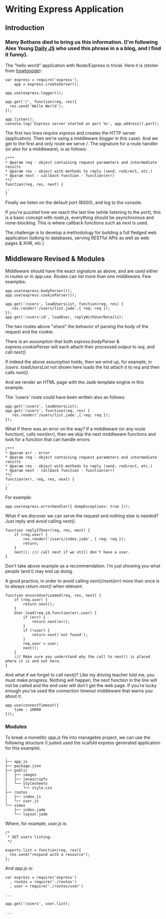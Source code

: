 Writing Express Application
===========================

Introduction
------------

### Many Bothans died to bring us this information. (I'm following Alex Young [Daily JS](http://dailyjs.com/) who used this phrase in a a blog, and I find it funny).

The "hello world" application with Node/Express is trivial.
Here it is (stolen from [howtonode](http://howtonode.org/getting-started-with-express)):

    var express = require('express'),
        app = express.createServer();

    app.use(express.logger());
  
    app.get('/', function(req, res){
      res.send('Hello World');
    });
  
    app.listen();
    console.log('Express server started on port %s', app.address().port);

The first two lines require *express* and creates the HTTP server (application).
Then we're using a middleware (logger in this case).
And we get to the first and only route we serve */*.
The signature for a route handler (or also for a middleware), is as follows:

    /***
    * @param req - object containing request parameters and intermediate results
    * @param res - object with methods to reply (send, redirect, etc.)
    * @param next - callback function - function(err)
    **/
    function(req, res, next) {
    ..
    }

Finally we listen on the default port (8000), and log to the console.

If you're puzzled how we reach the last line (while listening to the port), this is a basic concept with *node.js*,
everything should be asynchronous and none-blocking. This is where callback functions such as *next* is used.

The challenge is to develop a methodology for building a full fledged web application (talking to databases, serving RESTful APIs as well as web pages & XHR, etc.)

Middleware Revised & Modules
----------------------------

Middleware should have the exact signature as above, and are used either in routes or in *app.use*.
Routes can list more than one middleware. Few examples:

    app.use(express.bodyParser());
    app.use(express.cookieParser());
    
    app.get('/users', loadUsersList, function(req, res) {
       res.render('/users/list.jade',{ req: req });
    });
    app.get('/users:id', loadUser, replyWithUserDetails);

The two routes above "share" the behavior of parsing the body of the request and the cookie.

There is an assumption that both *express.bodyParser* & *express.cookieParser* will each attach their processed output to *req*, and call *next()*.

If indeed the above assumption holds, then we wind up, for example, in */users*. *loadUsersList* not shown here loads the list attach it to *req* and then calls *next()*.

And we render an HTML page with the Jade template engine in this example.

The '/users' route could have been written also as follows:

    app.get('/users', loadUsersList);
    app.get('/users', function(req, res) {
       res.render('/users/list.jade',{ req: req });
    });

What if there was an error on the way? If a middleware (or any route function), calls *next(err)*, then we skip the next middleware functions and look for a function that can handle errors:

    /***
    * @param err - error
    * @param req - object containing request parameters and intermediate results
    * @param res - object with methods to reply (send, redirect, etc.)
    * @param next - callback function - function(err)
    **/
    function(err, req, res, next) {
    ..
    }

For example:

    app.use(express.errorHandler({ dumpExceptions: true }));

What if we discover we can serve the request and nothing else is needed? Just reply and avoid calling *next()*.

    function replyIfUser(req, res, next) {
        if (req.user) {
            res.render('/users/index.jade', { req: req });
            return;
        }
        next(); /// call next if we still don't have a user.
    }

Don't take above example as a recommendation. I'm just showing you what people (and I) may end up doing.

A good practice, in order to avoid calling *next()/next(err)* more than once is to always *return next()* when relevant.

    function ensureUserLoaded(req, res, next) {
        if (req.user) {
            return next();
        }
        User.load(req.id,function(err,user) {
            if (err) {
                return next(err);
            }
            if (!user) {
                return next('not found');
            }
            req.user = user;
            next();
        }
        /// Make sure you understand why the call to next() is placed where it is and not here.
    }

And what if we forget to call *next()*? Like my driving teacher told me, you must make progress. Nothing will happen, the next function in the line will not be called and the end user will don't get the web page.
If you're lucky enough you've used the connection timeout middleware that warns you about it.

    app.use(connectTimeout({
        time : 10000
    }));

### Modules

To break a monelitic *app.js* file into manageble project, we can use the following structure (I justed used the scafold express generated application for this example).

    .
    ├── app.js
    ├── package.json
    ├── public
    │   ├── images
    │   ├── javascripts
    │   └── stylesheets
    │       └── style.css
    ├── routes
    │   ├── index.js
    │   └── user.js
    └── views
        ├── index.jade
        └── layout.jade

Where, for example, *user.js* is:

    /*
     * GET users listing.
     */

    exports.list = function(req, res){
      res.send("respond with a resource");
    };

And *app.js* is:

    var express = require('express')
      , routes = require('./routes')
      , user = require('./routes/user')
    
    ...
    
    app.get('/users', user.list);
    
    ...

